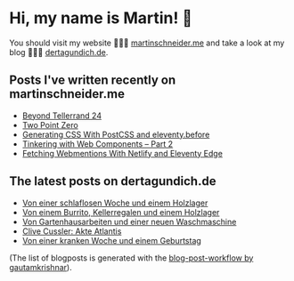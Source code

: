 # Hi, my name is Martin! 👋 
You should visit my website 👨🏼‍💻  [martinschneider.me](https://martinschneider.me) and take a look at my blog 🤷🏼‍♂️ [dertagundich.de](https://www.dertagundich.de).

## Posts I've written recently on martinschneider.me
<!-- MSME-POST-LIST:START -->
- [Beyond Tellerrand 24](https://martinschneider.me/articles/beyond-tellerrand-24/)
- [Two Point Zero](https://martinschneider.me/articles/two-point-zero/)
- [Generating CSS With PostCSS and eleventy.before](https://martinschneider.me/articles/generating-css-with-postcss-and-eleventy-before/)
- [Tinkering with Web Components – Part 2](https://martinschneider.me/articles/tinkering-with-web-components-part-2/)
- [Fetching Webmentions With Netlify and Eleventy Edge](https://martinschneider.me/articles/fetching-webmentions-with-netlify-and-eleventy-edge/)
<!-- MSME-POST-LIST:END -->

## The latest posts on dertagundich.de
<!-- DTUI-POST-LIST:START -->
- [Von einer schlaflosen Woche und einem Holzlager](https://www.dertagundich.de/2024/10/von-einer-schlaflosen-woche-und-einem-holzlager)
- [Von einem Burrito, Kellerregalen und einem Holzlager](https://www.dertagundich.de/2024/10/von-einem-burrito-kellerregalen-und-einem-holzlager)
- [Von Gartenhausarbeiten und einer neuen Waschmaschine](https://www.dertagundich.de/2024/10/von-gartenhausarbeiten-und-einer-neuen-waschmaschine)
- [Clive Cussler: Akte Atlantis](https://www.dertagundich.de/2024/10/clive-cussler-akte-atlantis)
- [Von einer kranken Woche und einem Geburtstag](https://www.dertagundich.de/2024/09/von-einer-kranken-woche-und-einem-geburtstag)
<!-- DTUI-POST-LIST:END -->

(The list of blogposts is generated with the [blog-post-workflow by gautamkrishnar](https://github.com/gautamkrishnar/blog-post-workflow)).
